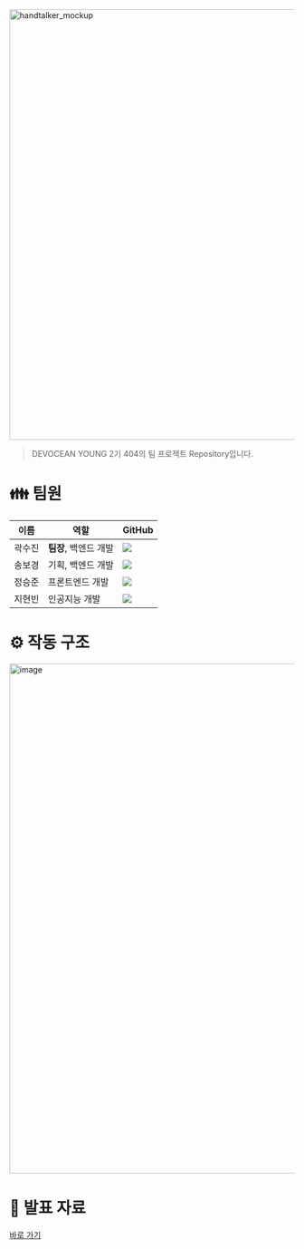 <img width="760" alt="handtalker_mockup" src="https://github.com/DEVOCEAN-YOUNG-404/HandTalker/assets/80333011/9d7080a2-83f5-4540-96ea-1c5432b919f3">

> DEVOCEAN YOUNG 2기 404의 팀 프로젝트 Repository입니다.
>
# 👪 팀원
|이름|역할|GitHub|
|------|---|---|
|곽수진|**팀장**, 백엔드 개발| <a href="https://github.com/Gwaksujin"><img src="https://img.shields.io/badge/GitHub-000000?style=flat-square&logo=github&logoColor=white"/></a> |
|송보경|기획, 백엔드 개발| <a href="https://github.com/Muon05"><img src="https://img.shields.io/badge/GitHub-000000?style=flat-square&logo=github&logoColor=white"/></a> |
|정승준|프론트엔드 개발| <a href="https://github.com/whateveriiwant"><img src="https://img.shields.io/badge/GitHub-000000?style=flat-square&logo=github&logoColor=white"/></a> |
|지현빈|인공지능 개발| <a href="https://github.com/hyeonbinji"><img src="https://img.shields.io/badge/GitHub-000000?style=flat-square&logo=github&logoColor=white"/></a> |

# ⚙️ 작동 구조
<img width="900" alt="image" src="https://github.com/DEVOCEAN-YOUNG-404/HandTalker/assets/80333011/64b9e64f-ca09-46e6-88f0-7fbc098d7447">

# 📖 발표 자료
<a href="https://docs.google.com/presentation/d/1zxhBP0la6rXaL4hCes9wswxXGhWNuNPu/edit?usp=sharing&ouid=104296432684225740585&rtpof=true&sd=true" target="_blank" rel="noreferrer">바로 가기</a>
